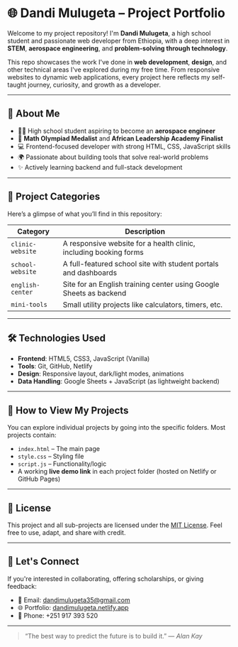 # 🌐 Dandi Mulugeta – Project Portfolio

Welcome to my project repository! I'm **Dandi Mulugeta**, a high school student and passionate web developer from Ethiopia, with a deep interest in **STEM**, **aerospace engineering**, and **problem-solving through technology**.

This repo showcases the work I've done in **web development**, **design**, and other technical areas I've explored during my free time. From responsive websites to dynamic web applications, every project here reflects my self-taught journey, curiosity, and growth as a developer.

---

## 🚀 About Me

- 👨‍🎓 High school student aspiring to become an **aerospace engineer**
- 🏅 **Math Olympiad Medalist** and **African Leadership Academy Finalist**
- 💻 Frontend-focused developer with strong HTML, CSS, JavaScript skills
- 🌍 Passionate about building tools that solve real-world problems
- ✨ Actively learning backend and full-stack development

---

## 📁 Project Categories

Here’s a glimpse of what you’ll find in this repository:

| Category            | Description                                                       |
|---------------------|-------------------------------------------------------------------|
| `clinic-website`    | A responsive website for a health clinic, including booking forms |
| `school-website`    | A full-featured school site with student portals and dashboards   |
| `english-center`    | Site for an English training center using Google Sheets as backend|
| `mini-tools`        | Small utility projects like calculators, timers, etc.             |

---

## 🛠️ Technologies Used

- **Frontend**: HTML5, CSS3, JavaScript (Vanilla)
- **Tools**: Git, GitHub, Netlify
- **Design**: Responsive layout, dark/light modes, animations
- **Data Handling**: Google Sheets + JavaScript (as lightweight backend)

---

## 📌 How to View My Projects

You can explore individual projects by going into the specific folders. Most projects contain:

- `index.html` – The main page
- `style.css` – Styling file
- `script.js` – Functionality/logic
- A working **live demo link** in each project folder (hosted on Netlify or GitHub Pages)

---

## 🔖 License

This project and all sub-projects are licensed under the [MIT License](LICENSE). Feel free to use, adapt, and share with credit.

---

## 🤝 Let's Connect

If you're interested in collaborating, offering scholarships, or giving feedback:

- 📧 Email: dandimulugeta35@gmail.com
- 🌐 Portfolio: [dandimulugeta.netlify.app](https://dandimulugeta.netlify.app)
- 📱 Phone: +251 917 393 520

---

> “The best way to predict the future is to build it.” — *Alan Kay*
